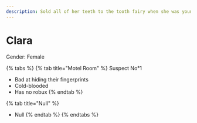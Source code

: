```yaml
---
description: Sold all of her teeth to the tooth fairy when she was young. now all of her new ones grew in wrong.
---
```


# Clara

Gender: Female

{% tabs %}
{% tab title="Motel Room" %}
Suspect No°1
- Bad at hiding their fingerprints
- Cold-blooded
- Has no robux
{% endtab %}

{% tab title="Null" %}
- Null
{% endtab %}
{% endtabs %}